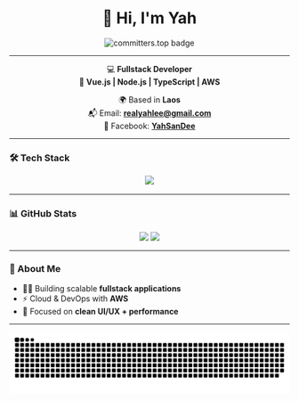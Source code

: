 <h1 align="center">👋 Hi, I'm Yah</h1>

<p align="center">
  <img src="https://user-badge.committers.top/laos_private/realyah.svg" alt="committers.top badge"/>
</p>

---

<div align="center">

💻 **Fullstack Developer**  
🚀 **Vue.js | Node.js | TypeScript | AWS**  

🌍 Based in **Laos**  
📬 Email: **realyahlee@gmail.com**  
📱 Facebook: [**YahSanDee**](https://facebook.com/YahSanDee)  

</div>

---

### 🛠️ Tech Stack
<p align="center">
  <img src="https://skillicons.dev/icons?i=vue,nuxt,ts,nodejs,aws,docker,git,nginx&theme=dark" />
</p>

---

### 📊 GitHub Stats
<div align="center">
  <img src="https://github-readme-stats.vercel.app/api?username=realyah&show_icons=true&theme=tokyonight" height="165" />
  <img src="https://github-readme-stats.vercel.app/api/top-langs/?username=realyah&layout=compact&theme=tokyonight" height="165" />
</div>

---

### 🎯 About Me
- 🧑‍💻 Building scalable **fullstack applications**  
- ⚡ Cloud & DevOps with **AWS**  
- 🎨 Focused on **clean UI/UX + performance**  

---

<p align="center">
  <img src="https://raw.githubusercontent.com/Platane/snk/output/github-contribution-grid-snake-dark.svg" alt="snake animation"/>
</p>
